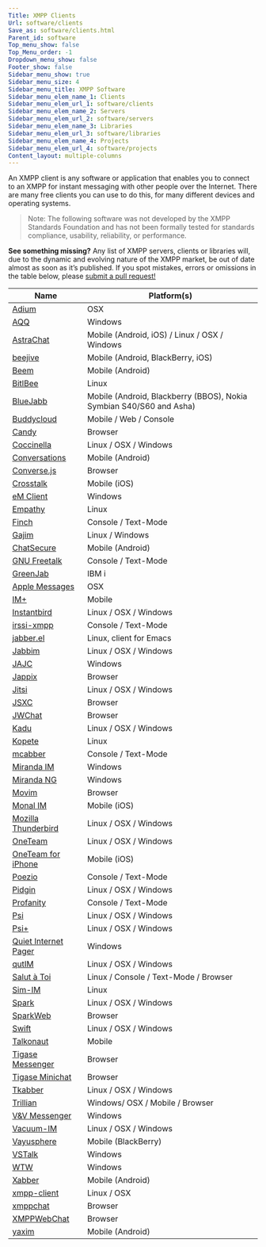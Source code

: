 ```yaml
---
Title: XMPP Clients
Url: software/clients
Save_as: software/clients.html
Parent_id: software
Top_menu_show: false
Top_Menu_order: -1
Dropdown_menu_show: false
Footer_show: false
Sidebar_menu_show: true
Sidebar_menu_size: 4
Sidebar_menu_title: XMPP Software
Sidebar_menu_elem_name_1: Clients
Sidebar_menu_elem_url_1: software/clients
Sidebar_menu_elem_name_2: Servers
Sidebar_menu_elem_url_2: software/servers
Sidebar_menu_elem_name_3: Libraries
Sidebar_menu_elem_url_3: software/libraries
Sidebar_menu_elem_name_4: Projects
Sidebar_menu_elem_url_4: software/projects
Content_layout: multiple-columns
---
```



An XMPP client is any software or application that enables you to connect to an XMPP for instant messaging with other people over the Internet. There are many free clients you can use to do this, for many different devices and operating systems.

> Note: The following software was not developed by the XMPP Standards Foundation and has not been formally tested for standards compliance, usability, reliability, or performance.

__See something missing?__ Any list of XMPP servers, clients or libraries will, due to the dynamic and evolving nature of the XMPP market, be out of date almost as soon as it’s published. If you spot mistakes, errors or omissions in the table below, please [submit a pull request!](https://github.com/xsf/xmpp.org)

| Name                           | Platform(s)                                           |
|--------------------------------|-------------------------------------------------------|
| [Adium](https://www.adium.im/)                          | OSX                                                |
| [AQQ](http://aqq.eu)                            | Windows                                            |
| [AstraChat](http://astrachat.com)                      | Mobile (Android, iOS) / Linux / OSX / Windows                            |
| [beejive](http://beejive.com)                        | Mobile (Android, BlackBerry, iOS)                  |
| [Beem](http://beem-project.com)                           | Mobile (Android)                                   |
| [BitlBee](http://bitlbee.org)                        | Linux                                              |
| [BlueJabb](http://bluejabb.com)                       | Mobile (Android, Blackberry (BBOS), Nokia Symbian S40/S60 and Asha)      |
| [Buddycloud](http://buddycloud.com)                  | Mobile / Web / Console                                    |
| [Candy](https://candy-chat.github.io/candy/)                          | Browser                                                |
| [Coccinella](http://coccinella.im)                     | Linux / OSX / Windows                                  |
| [Conversations](https://github.com/siacs/Conversations)                  | Mobile (Android)              |
| [Converse.js](http://conversejs.org)                    | Browser                                                |
| [Crosstalk](http://www.portablek.com/mobile-apps/crosstalk)                      | Mobile (iOS)                                           |
| [eM Client](http://emclient.com)                      | Windows                                                |
| [Empathy](https://wiki.gnome.org/Apps/Empathy)                        | Linux                                                  |
| [Finch](https://en.wikipedia.org/wiki/Finch_%28software%29)                          | Console / Text-Mode                                 |
| [Gajim](http://gajim.org)                          | Linux / Windows                                        |
| [ChatSecure](https://guardianproject.info/apps/chatsecure/)                     | Mobile (Android)                                  |
| [GNU Freetalk](https://gnufreetalk.github.io/)                   | Console / Text-Mode                                    |
| [GreenJab](http://bvstools.com/greenjab.html)                       | IBM i                                                  |
| [Apple Messages](http://www.apple.com/ios/messages/)                          | OSX                                                   |
| [IM+](https://plus.im/)                            | Mobile                                                 |
| [Instantbird](http://instantbird.com)                    | Linux / OSX / Windows                                  |
| [irssi-xmpp](http://cybione.org)                     | Console / Text-Mode                                    |
| [jabber.el](http://emacs-jabber.sourceforge.net)                      | Linux, client for Emacs                            |
| [Jabbim](http://jabbim.com)                         | Linux / OSX / Windows                                  |
| [JAJC](http://jajc.jrudevels.org)                           | Windows                                                |
| [Jappix](http://jappix.org)                         | Browser                                                |
| [Jitsi](http://jitsi.org)       | Linux / OSX / Windows                                               |
| [JSXC](http://jsxc.org)                           | Browser                                                |
| [JWChat](http://stefan-strigler.de/jwchat)                         | Browser                                 |
| [Kadu](http://kadu.net)                           | Linux / OSX / Windows                                  |
| [Kopete](http://kopete.kde.org)                         | Linux                                                  |
| [mcabber](http://mcabber.com)                        | Console / Text-Mode                                    |
| [Miranda IM](http://miranda-im.org)                     | Windows                                                |
| [Miranda NG](http://miranda-ng.org)                     | Windows                                                |
| [Movim](https://movim.eu)                         | Browser                                                |
| [Monal IM](http://monal.im)                       | Mobile (iOS)                                           |
| [Mozilla Thunderbird](http://mozilla.org/thunderbird)            | Linux / OSX / Windows                       |
| [OneTeam](http://oneteam.im)                        | Linux / OSX / Windows                                  |
| [OneTeam for iPhone](http://oneteam.im)             | Mobile (iOS)                                           |
| [Poezio](http://poezio.eu)                         | Console / Text-Mode                                    |
| [Pidgin](http://pidgin.im)                         | Linux / OSX / Windows                                  |
| [Profanity](http://profanity.im)                      | Console / Text-Mode                                    |
| [Psi](http://psi-im.org)                            | Linux / OSX / Windows                                  |
| [Psi+](http://psi-plus.com/)                           | Linux / OSX / Windows                                  |
| [Quiet Internet Pager](http://forum.qip.ru)     | Windows                                                |
| [qutIM](http://qutim.org)                          | Linux / OSX / Windows                                  |
| [Salut à Toi](http://www.salut-a-toi.org/)                    | Linux / Console / Text-Mode / Browser                  |
| [Sim-IM](https://code.google.com/archive/p/sim-im/)                         | Linux                                                  |
| [Spark](http://igniterealtime.org)                          | Linux / OSX / Windows                                  |
| [SparkWeb](http://igniterealtime.org)                       | Browser                                                |
| [Swift](http://swift.im)                          | Linux / OSX / Windows                                  |
| [Talkonaut](https://www.talkonaut.com/)                      | Mobile                                                 |
| [Tigase Messenger](http://tigase.org)               | Browser                                                |
| [Tigase Minichat](http://tigase.net/blog-entry/minichat-web-client-tigase-website)                | Browser                                                |
| [Tkabber](http://tkabber.jabber.ru)                        | Linux / OSX / Windows                                  |
| [Trillian](http://trillian.im)                       | Windows/ OSX / Mobile / Browser                        |
| [V&V Messenger](http://altertech.net)                  | Windows                                                |
| [Vacuum-IM](http://vacuum-im.org)                      | Linux / OSX / Windows                                  |
| [Vayusphere](http://vayusphere.com)                     | Mobile (BlackBerry)                                    |
| [VSTalk](http://codeplex.com)                         | Windows                                                |
| [WTW](http://wtw.im/)                            | Windows                                                |
| [Xabber](http://xabber.com)                         | Mobile (Android)                                       |
| [xmpp-client](https://github.com/agl/xmpp-client) | Linux / OSX |
| [xmppchat](http://babelmonkeys.de)                       | Browser                                                |
| [XMPPWebChat](https://code.google.com/archive/p/xmppwebchat/)                    | Browser                                                |
| [yaxim](http://yaxim.org)                          | Mobile (Android)                                       |
